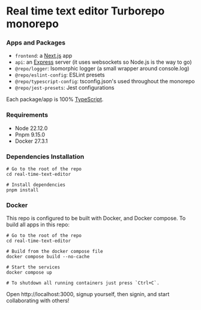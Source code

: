 # Real time text editor Turborepo monorepo

### Apps and Packages

- `frontend`: a [Next.js](https://nextjs.org/) app
- `api`: an [Express](https://expressjs.com/) server (it uses websockets so Node.js is the way to go)
- `@repo/logger`: Isomorphic logger (a small wrapper around console.log)
- `@repo/eslint-config`: ESLint presets
- `@repo/typescript-config`: tsconfig.json's used throughout the monorepo
- `@repo/jest-presets`: Jest configurations

Each package/app is 100% [TypeScript](https://www.typescriptlang.org/).

### Requirements

- Node 22.12.0
- Pnpm 9.15.0
- Docker 27.3.1

### Dependencies Installation

```
# Go to the root of the repo
cd real-time-text-editor

# Install dependencies
pnpm install
```

### Docker

This repo is configured to be built with Docker, and Docker compose. To build all apps in this repo:

```
# Go to the root of the repo
cd real-time-text-editor

# Build from the docker compose file
docker compose build --no-cache

# Start the services
docker compose up

# To shutdown all running containers just press `Ctrl+C`.
```

Open http://localhost:3000, signup yourself, then signin, and start collaborating with others!

